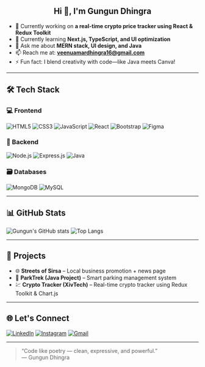 <h2 align="center">Hi 👋, I'm Gungun Dhingra</h2>

- 🔭 Currently working on **a real-time crypto price tracker using React & Redux Toolkit**
- 🌱 Currently learning **Next.js, TypeScript, and UI optimization**
- 💬 Ask me about **MERN stack, UI design, and Java**
- 📫 Reach me at: **veenuamardhingra16@gmail.com**
- ⚡ Fun fact: I blend creativity with code—like Java meets Canva!

---

## 🛠️ Tech Stack

### 💻 Frontend
![HTML5](https://img.shields.io/badge/HTML5-E34F26?style=for-the-badge&logo=html5&logoColor=white)
![CSS3](https://img.shields.io/badge/CSS3-1572B6?style=for-the-badge&logo=css3&logoColor=white)
![JavaScript](https://img.shields.io/badge/JavaScript-F7DF1E?style=for-the-badge&logo=javascript&logoColor=black)
![React](https://img.shields.io/badge/React-20232A?style=for-the-badge&logo=react&logoColor=61DAFB)
![Bootstrap](https://img.shields.io/badge/Bootstrap-563d7c?style=for-the-badge&logo=bootstrap&logoColor=white)
![Figma](https://img.shields.io/badge/Figma-F24E1E?style=for-the-badge&logo=figma&logoColor=white)

### 🔧 Backend
![Node.js](https://img.shields.io/badge/Node.js-339933?style=for-the-badge&logo=nodedotjs&logoColor=white)
![Express.js](https://img.shields.io/badge/Express.js-000000?style=for-the-badge&logo=express&logoColor=white)
![Java](https://img.shields.io/badge/Java-ED8B00?style=for-the-badge&logo=java&logoColor=white)

### 🗃️ Databases
![MongoDB](https://img.shields.io/badge/MongoDB-47A248?style=for-the-badge&logo=mongodb&logoColor=white)
![MySQL](https://img.shields.io/badge/MySQL-00758F?style=for-the-badge&logo=mysql&logoColor=white)

---

## 📊 GitHub Stats

![Gungun's GitHub stats](https://github-readme-stats.vercel.app/api?username=gungun2004&show_icons=true&theme=radical)
![Top Langs](https://github-readme-stats.vercel.app/api/top-langs/?username=gungun2004&layout=compact&theme=radical)

---

## 🚀 Projects

- 🌐 **Streets of Sirsa** – Local business promotion + news page  
- 🎢 **ParkTrek (Java Project)** – Smart parking management system  
- 💹 **Crypto Tracker (XivTech)** – Real-time crypto tracker using Redux Toolkit & Chart.js  

---

## 🌐 Let's Connect

[![LinkedIn](https://img.shields.io/badge/LinkedIn-blue?style=for-the-badge&logo=linkedin&logoColor=white)](https://linkedin.com/in/yourprofile)
[![Instagram](https://img.shields.io/badge/Instagram-purple?style=for-the-badge&logo=instagram&logoColor=white)](https://instagram.com/yourprofile)
[![Gmail](https://img.shields.io/badge/Email-red?style=for-the-badge&logo=gmail&logoColor=white)](mailto:gungundhingra14@gmail.com)

---

> “Code like poetry — clean, expressive, and powerful.”  
> — Gungun Dhingra

